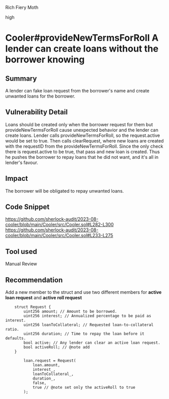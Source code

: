 Rich Fiery Moth

high

# Cooler#provideNewTermsForRoll A lender can create loans without the borrower knowing
## Summary
A lender can fake loan request from the borrower's name and create unwanted loans for the borrower.

## Vulnerability Detail
Loans should be created only when the borrower request for them but provideNewTermsForRoll cause unexpected behavior and the lender can create loans. 
Lender calls provideNewTermsForRoll, so the request.active would be set to true. Then calls clearRequest, where new loans are created with the requestID from the provideNewTermsForRoll. Since the only check there is request.active to be true, that pass and new loan is created. Thus he pushes the borrower to repay loans that he did not want, and it's all in lender's favour. 

## Impact
The borrower will be obligated to repay unwanted loans.

## Code Snippet
https://github.com/sherlock-audit/2023-08-cooler/blob/main/Cooler/src/Cooler.sol#L282-L300
https://github.com/sherlock-audit/2023-08-cooler/blob/main/Cooler/src/Cooler.sol#L233-L275
## Tool used

Manual Review

## Recommendation
Add a new member to the struct and use two different members for **active loan request** and **active roll request**
```solidity
    struct Request {
        uint256 amount; // Amount to be borrowed.
        uint256 interest; // Annualized percentage to be paid as interest.
        uint256 loanToCollateral; // Requested loan-to-collateral ratio.
        uint256 duration; // Time to repay the loan before it defaults.
        bool active; // Any lender can clear an active loan request.
        bool activeRoll; // @note add 
    }
```
```solidity
        loan.request = Request(
            loan.amount,
            interest_,
            loanToCollateral_,
            duration_,
            false,
            true // @note set only the activeRoll to true
        );
```